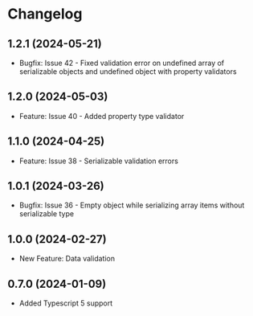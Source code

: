 # Changelog

## 1.2.1 (2024-05-21)

- Bugfix: Issue 42 - Fixed validation error on undefined array of serializable objects and undefined object with property validators

## 1.2.0 (2024-05-03)

- Feature: Issue 40 - Added property type validator

## 1.1.0 (2024-04-25)

- Feature: Issue 38 - Serializable validation errors

## 1.0.1 (2024-03-26)

- Bugfix: Issue 36 - Empty object while serializing array items without serializable type


## 1.0.0 (2024-02-27)

- New Feature: Data validation


## 0.7.0 (2024-01-09)

- Added Typescript 5 support
